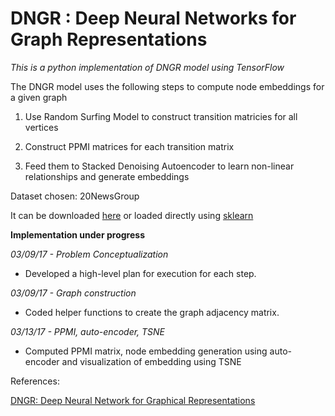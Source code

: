 # DNGR : Deep Neural Networks for Graph Representations


*This is a python implementation of DNGR model using TensorFlow*


The DNGR model uses the following steps to compute node embeddings for a given graph


1. Use Random Surfing Model to construct transition matricies for all vertices

2. Construct PPMI matrices for each transition matrix

3. Feed them to Stacked Denoising Autoencoder to learn non-linear relationships and generate embeddings

Dataset chosen: 20NewsGroup

It can be downloaded [here](https://archive.ics.uci.edu/ml/datasets/Twenty+Newsgroups) or loaded directly using [sklearn](http://scikit-learn.org/stable/datasets/twenty_newsgroups.html)



**Implementation under progress**


*03/09/17 - Problem Conceptualization*
- Developed a high-level plan for execution for each step. 

*03/09/17 - Graph construction*
- Coded helper functions to create the graph adjacency matrix.

*03/13/17 - PPMI, auto-encoder, TSNE*
- Computed PPMI matrix, node embedding generation using auto-encoder and visualization of embedding using TSNE

References:

[DNGR: Deep Neural Network for Graphical Representations](https://pdfs.semanticscholar.org/1a37/f07606d60df365d74752857e8ce909f700b3.pdf)
